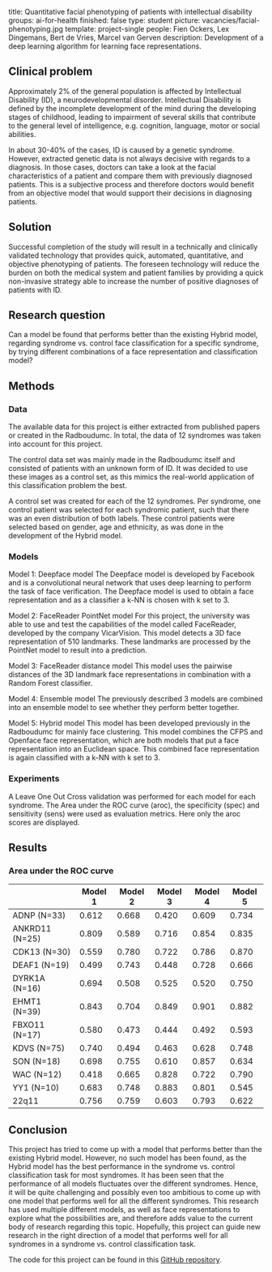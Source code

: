 title: Quantitative facial phenotyping of patients with intellectual disability
groups: ai-for-health
finished: false
type: student
picture: vacancies/facial-phenotyping.jpg
template: project-single
people:  Fien Ockers, Lex Dingemans, Bert de Vries, Marcel van Gerven
description: Development of a deep learning algorithm for learning face representations.

## Clinical problem
Approximately 2% of the general population is affected by Intellectual Disability (ID), a neurodevelopmental disorder.  Intellectual Disability is defined by the incomplete development of the mind during the developing stages of childhood, leading to impairment of several skills that contribute to the general level of intelligence, e.g. cognition, language, motor or social abilities.

In about 30-40% of the cases, ID is caused by a genetic syndrome. However, extracted genetic data is not always decisive with regards to a diagnosis. In those cases, doctors can take a look at the facial characteristics of a patient and compare them with previously diagnosed patients. This is a subjective process and therefore doctors would benefit from an objective model that would support their decisions in diagnosing patients. 

## Solution
Successful completion of the study will result in a technically and clinically validated technology that provides quick, automated, quantitative, and objective phenotyping of patients. The foreseen technology will reduce the burden on both the medical system and patient families by providing a quick non-invasive strategy able to increase the number of positive diagnoses of patients with lD.

## Research question
Can a model be found that performs better than the existing Hybrid model, regarding syndrome vs. control face classification for a specific syndrome, by trying different combinations of a face representation and classification model?

## Methods

### Data
The available data for this project is either extracted from published papers or created in the Radboudumc. In total, the data of 12 syndromes was taken into account for this project.

The control data set was mainly made in the Radboudumc itself and consisted of patients with an unknown form of ID. It was decided to use these images as a control set, as this mimics the real-world application of this classification problem the best. 

A control set was created for each of the 12 syndromes. Per syndrome, one control patient was selected for each syndromic patient, such that there was an even distribution of both labels. These control patients were selected based on gender, age and ethnicity, as was done in the development of the Hybrid model. 

### Models
Model 1: Deepface model
The Deepface model is developed by Facebook and is a convolutional neural network that uses deep learning to perform the task of face verification. The Deepface model is used to obtain a face representation and as a classifier a k-NN is chosen with k set to 3.

Model 2:  FaceReader PointNet model
For this project, the university was able to use and test the capabilities of the model called FaceReader, developed by the company VicarVision. This model detects a 3D face representation of 510 landmarks. These landmarks are processed by the PointNet model to result into a prediction. 

Model 3: FaceReader distance model
This model uses the pairwise distances of the 3D landmark face representations in combination with a Random Forest classifier. 

Model 4: Ensemble  model
The previously described 3 models are combined into an ensemble model to see whether they perform better together.

Model 5: Hybrid model
This model has been developed previously in the Radboudumc for mainly face clustering. This model combines the CFPS and Openface face representation, which are both models that put a face representation into an Euclidean space. This combined face representation is again classified with a k-NN with k set to 3. 

### Experiments
A Leave One Out Cross validation was performed for each model for each syndrome. The Area under the ROC curve (aroc), the specificity (spec) and sensitivity (sens) were used as evaluation metrics. Here only the aroc scores are displayed.

## Results
### Area under the ROC curve
| | Model 1 | Model 2 | Model 3 | Model 4 | Model 5 |
| --- | --- | --- | --- | --- | --- | 
| ADNP (N=33)	| 0.612 |	0.668 |	0.420 |	0.609 |	0.734 |
| ANKRD11 (N=25) | 0.809 |	0.589 |	0.716	| 0.854	| 0.835 |
| CDK13 (N=30)	| 0.559	| 0.780 |	0.722 |	0.786	| 0.870 |
| DEAF1 (N=19)	| 0.499	| 0.743	| 0.448	| 0.728	| 0.666 |
| DYRK1A (N=16)	| 0.694	| 0.508	| 0.525	| 0.520	| 0.750 |
| EHMT1 (N=39)	| 0.843	| 0.704	| 0.849	| 0.901	| 0.882 |
| FBXO11 (N=17)	| 0.580	| 0.473	| 0.444	| 0.492	| 0.593 |
| KDVS (N=75)	| 0.740	| 0.494	| 0.463	| 0.628	| 0.748 |
| SON (N=18)	| 0.698	| 0.755	| 0.610	| 0.857	| 0.634 |
| WAC (N=12)	| 0.418	| 0.665	| 0.828	| 0.722	| 0.790 |
| YY1 (N=10)	| 0.683	| 0.748	| 0.883	| 0.801	| 0.545 |
| 22q11 | 0.756	| 0.759	| 0.603	| 0.793	| 0.622 |

## Conclusion
This project has tried to come up with a model that performs better than the existing Hybrid model. However, no such model has been found, as the Hybrid model has the best performance in the syndrome vs. control classification task for most syndromes. It has been seen that the performance of all models fluctuates over the different syndromes. Hence, it will be quite challenging and possibly even too ambitious to come up with one model that performs well for all the different syndromes. This research has used multiple different models, as well as face representations to explore what the possibilities are, and therefore adds value to the current body of research regarding this topic. Hopefully, this project can guide new research in the right direction of a model that performs well for all syndromes in a syndrome vs. control classification task. 

The code for this project can be found in this [GitHub repository](https://github.com/spatiebalk/face-classification).
